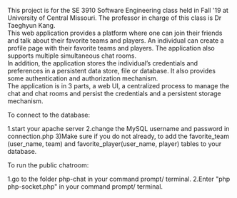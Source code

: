 This project is for the SE 3910 Software Engineering class held in Fall '19 at University of Central Missouri. 
The professor in charge of this class is Dr Taeghyun Kang.  
This web application provides a platform where one can join their friends and talk about their favorite teams and players. 
An individual can create a profile page with their favorite teams and players.
The application also supports multiple simultaneous chat rooms.  
In addition, the application stores the individual’s credentials and preferences in a persistent data store, file or database. 
It also provides some authentication and authorization mechanism.  
The application is in 3 parts, a web UI, a centralized process to manage the chat and chat rooms and persist the credentials and a persistent storage mechanism.

To connect to the database:

1.start your apache server
2.change the MySQL username and password in connection.php 3)Make sure if you do not already, to add the favorite_team (user_name, team) and favorite_player(user_name, player) tables to your database.

To run the public chatroom:

1.go to the folder php-chat in your command prompt/ terminal.
2.Enter "php php-socket.php" in your command prompt/ terminal.
